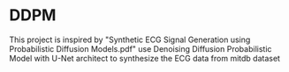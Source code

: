 # DDPM
This project is inspired by "Synthetic ECG Signal Generation using Probabilistic Diffusion Models.pdf" 
use Denoising Diffusion Probabilistic Model with U-Net architect to synthesize the ECG data from mitdb dataset

